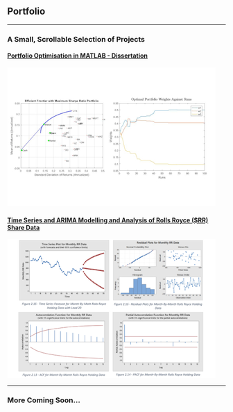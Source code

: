 ## Portfolio

---

### A Small, Scrollable Selection of Projects 

#### [Portfolio Optimisation in MATLAB - Dissertation](/portfoliooptimisation_page.md)
<img src="images/dummy_thumbnailFYP.jpg?raw=true"/>


#### [Time Series and ARIMA Modelling and Analysis of Rolls Royce ($RR) Share Data](/arimatimeseries_page.md)
<img src="images/dummy_thumbnailRR.jpg?raw=true"/>

---

### More Coming Soon...

<!--[Project 3 Title](http://example.com/)
<!--<img src="images/dummy_thumbnail.jpg?raw=true"/>

---

### Work in Progress...

<!-- - [Project 1 Title](http://example.com/)
<!-- - [Project 2 Title](http://example.com/)
<!-- - [Project 3 Title](http://example.com/)
<!-- - [Project 4 Title](http://example.com/)
<!-- - [Project 5 Title](http://example.com/)

---




---
<p style="font-size:11px">Page template forked from <a href="https://github.com/evanca/quick-portfolio">evanca</a></p>
<!-- Remove above link if you don't want to attibute -->
